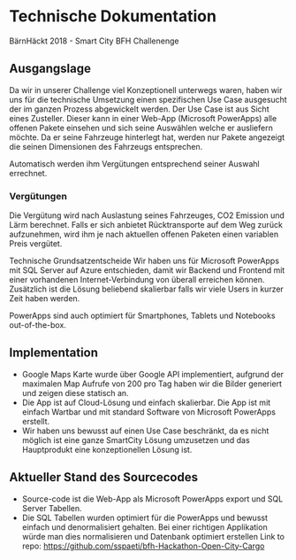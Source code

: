 # Technische Dokumentation
BärnHäckt 2018 - Smart City BFH Challenenge

## Ausgangslage
Da wir in unserer Challenge viel Konzeptionell unterwegs waren, haben wir uns für die technische Umsetzung einen spezifischen Use Case ausgesucht der im ganzen Prozess abgewickelt werden. Der Use Case ist aus Sicht eines Zusteller. Dieser kann in einer Web-App (Microsoft PowerApps) alle offenen Pakete einsehen und sich seine Auswählen welche er ausliefern möchte.
Da er seine Fahrzeuge hinterlegt hat, werden nur Pakete angezeigt die seinen Dimensionen des Fahrzeugs entsprechen. 

Automatisch werden ihm Vergütungen entsprechend seiner Auswahl errechnet.

### Vergütungen
Die Vergütung wird nach Auslastung seines Fahrzeuges, CO2 Emission und Lärm berechnet. Falls er sich anbietet Rücktransporte auf dem Weg zurück aufzunehmen, wird ihm je nach aktuellen offenen Paketen einen variablen Preis vergütet.

Technische Grundsatzentscheide
Wir haben uns für Microsoft PowerApps mit SQL Server auf Azure entschieden, damit wir Backend und Frontend mit einer vorhandenen Internet-Verbindung von überall erreichen können. Zusätzlich ist die Lösung beliebend skalierbar falls wir viele Users in kurzer Zeit haben werden.

PowerApps sind auch optimiert für Smartphones, Tablets und Notebooks out-of-the-box.

## Implementation
- Google Maps Karte wurde über Google API implementiert, aufgrund der maximalen Map Aufrufe von 200 pro Tag haben wir die Bilder generiert und zeigen diese statisch an.
- Die App ist auf Cloud-Lösung und einfach skalierbar. Die App ist mit einfach Wartbar und mit standard Software von Microsoft PowerApps erstellt.
- Wir haben uns bewusst auf einen Use Case beschränkt, da es nicht möglich ist eine ganze SmartCity Lösung umzusetzen und das Hauptprodukt eine konzeptionellen Lösung ist.

## Aktueller Stand des Sourcecodes
- Source-code ist die Web-App als Microsoft PowerApps export und SQL Server Tabellen.
- Die SQL Tabellen wurden optimiert für die PowerApps und bewusst einfach und denormalisiert gehalten. Bei einer richtigen Applikation würde man dies normalisieren und Datenbank optimiert erstellen
Link to repo: https://github.com/sspaeti/bfh-Hackathon-Open-City-Cargo
